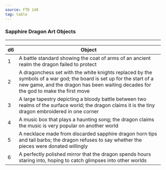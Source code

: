 ```yaml
---
source: FTD 140
tag: table
---
```


### Sapphire Dragon Art Objects
---
|d6|Object|
|----|------------|
|1|A battle standard showing the coat of arms of an ancient realm the dragon failed to protect|
|2|A dragonchess set with the white knights replaced by the symbols of a war god; the board is set up for the start of a new game, and the dragon has been waiting decades for the god to make the first move|
|3|A large tapestry depicting a bloody battle between two realms of the surface world; the dragon claims it is the tiny dragon embroidered in one corner|
|4|A music box that plays a haunting song; the dragon claims the music is very popular on another world|
|5|A necklace made from discarded sapphire dragon horn tips and tail barbs; the dragon refuses to say whether the pieces were donated willingly|
|6|A perfectly polished mirror that the dragon spends hours staring into, hoping to catch glimpses into other worlds|
